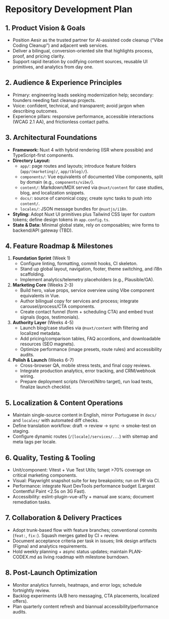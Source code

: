 # Repository Development Plan

## 1. Product Vision & Goals
- Position Aesir as the trusted partner for AI-assisted code cleanup (“Vibe Coding Cleanup”) and adjacent web services.
- Deliver a bilingual, conversion-oriented site that highlights process, proof, and pricing clarity.
- Support rapid iteration by codifying content sources, reusable UI primitives, and analytics from day one.

## 2. Audience & Experience Principles
- Primary: engineering leads seeking modernization help; secondary: founders needing fast cleanup projects.
- Voice: confident, technical, and transparent; avoid jargon when describing outcomes.
- Experience pillars: responsive performance, accessible interactions (WCAG 2.1 AA), and frictionless contact paths.

## 3. Architectural Foundations
- **Framework:** Nuxt 4 with hybrid rendering (ISR where possible) and TypeScript-first components.
- **Directory Layout:**
  - `app/`: page routes and layouts; introduce feature folders (`app/(marketing)/`, `app/(blog)/`).
  - `components/`: Vue equivalents of documented Vibe components, split by domain (e.g., `components/vibe/`).
  - `content/`: Markdown/MDX served via `@nuxt/content` for case studies, blog, and localization snippets.
  - `docs/`: source of canonical copy; create sync tasks to push into `content/`.
  - `locales/`: JSON message bundles for `@nuxtjs/i18n`.
- **Styling:** Adopt Nuxt UI primitives plus Tailwind CSS layer for custom tokens; define design tokens in `app.config.ts`.
- **State & Data:** Minimal global state, rely on composables; wire forms to backend/API gateway (TBD).

## 4. Feature Roadmap & Milestones
1. **Foundation Sprint** (Week 1)
   - Configure linting, formatting, commit hooks, CI skeleton.
   - Stand up global layout, navigation, footer, theme switching, and i18n scaffolding.
   - Implement analytics/telemetry placeholders (e.g., Plausible/GA).
2. **Marketing Core** (Weeks 2-3)
   - Build hero, value props, service overview using Vibe component equivalents in Vue.
   - Author bilingual copy for services and process; integrate carousel/process/CTA components.
   - Create contact funnel (form + scheduling CTA) and embed trust signals (logos, testimonials).
3. **Authority Layer** (Weeks 4-5)
   - Launch blog/case studies via `@nuxt/content` with filtering and localized metadata.
   - Add pricing/comparison tables, FAQ accordions, and downloadable resources (SEO magnets).
   - Optimize performance (image presets, route rules) and accessibility audits.
4. **Polish & Launch** (Weeks 6-7)
   - Cross-browser QA, mobile stress tests, and final copy reviews.
   - Integrate production analytics, error tracking, and CRM/webhook wiring.
   - Prepare deployment scripts (Vercel/Nitro target), run load tests, finalize launch checklist.

## 5. Localization & Content Operations
- Maintain single-source content in English, mirror Portuguese in `docs/` and `locales/` with automated diff checks.
- Define translation workflow: draft → review → sync → smoke-test on staging.
- Configure dynamic routes (`/[locale]/services/...`) with sitemap and meta tags per locale.

## 6. Quality, Testing & Tooling
- Unit/component: Vitest + Vue Test Utils; target >70% coverage on critical marketing components.
- Visual: Playwright snapshot suite for key breakpoints; run on PR via CI.
- Performance: integrate Nuxt DevTools performance budget (Largest Contentful Paint <2.5s on 3G Fast).
- Accessibility: eslint-plugin-vue-a11y + manual axe scans; document remediation tasks.

## 7. Collaboration & Delivery Practices
- Adopt trunk-based flow with feature branches; conventional commits (`feat:`, `fix:`). Squash merges gated by CI + review.
- Document acceptance criteria per task in issues; link design artifacts (Figma) and analytics requirements.
- Hold weekly planning + async status updates; maintain PLAN-CODEX.md as living roadmap with milestone burndown.

## 8. Post-Launch Optimization
- Monitor analytics funnels, heatmaps, and error logs; schedule fortnightly review.
- Backlog experiments (A/B hero messaging, CTA placements, localized offers).
- Plan quarterly content refresh and biannual accessibility/performance audits.
